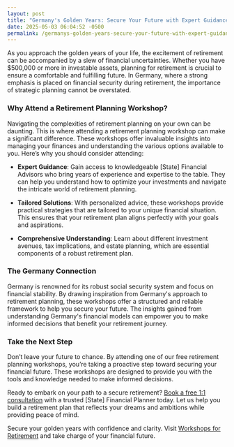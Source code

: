 ```yaml
---
layout: post
title: "Germany's Golden Years: Secure Your Future with Expert Guidance"
date: 2025-05-03 06:04:52 -0500
permalink: /germanys-golden-years-secure-your-future-with-expert-guidance/
---
```



As you approach the golden years of your life, the excitement of retirement can be accompanied by a slew of financial uncertainties. Whether you have $500,000 or more in investable assets, planning for retirement is crucial to ensure a comfortable and fulfilling future. In Germany, where a strong emphasis is placed on financial security during retirement, the importance of strategic planning cannot be overstated.

### Why Attend a Retirement Planning Workshop?

Navigating the complexities of retirement planning on your own can be daunting. This is where attending a retirement planning workshop can make a significant difference. These workshops offer invaluable insights into managing your finances and understanding the various options available to you. Here’s why you should consider attending:

- **Expert Guidance**: Gain access to knowledgeable [State] Financial Advisors who bring years of experience and expertise to the table. They can help you understand how to optimize your investments and navigate the intricate world of retirement planning.
  
- **Tailored Solutions**: With personalized advice, these workshops provide practical strategies that are tailored to your unique financial situation. This ensures that your retirement plan aligns perfectly with your goals and aspirations.
  
- **Comprehensive Understanding**: Learn about different investment avenues, tax implications, and estate planning, which are essential components of a robust retirement plan.

### The Germany Connection

Germany is renowned for its robust social security system and focus on financial stability. By drawing inspiration from Germany's approach to retirement planning, these workshops offer a structured and reliable framework to help you secure your future. The insights gained from understanding Germany's financial models can empower you to make informed decisions that benefit your retirement journey.

### Take the Next Step

Don’t leave your future to chance. By attending one of our free retirement planning workshops, you’re taking a proactive step toward securing your financial future. These workshops are designed to provide you with the tools and knowledge needed to make informed decisions.

Ready to embark on your path to a secure retirement? [Book a free 1:1 consultation](https://workshopsforretirement.com) with a trusted [State] Financial Planner today. Let us help you build a retirement plan that reflects your dreams and ambitions while providing peace of mind.

Secure your golden years with confidence and clarity. Visit [Workshops for Retirement](https://workshopsforretirement.com) and take charge of your financial future.